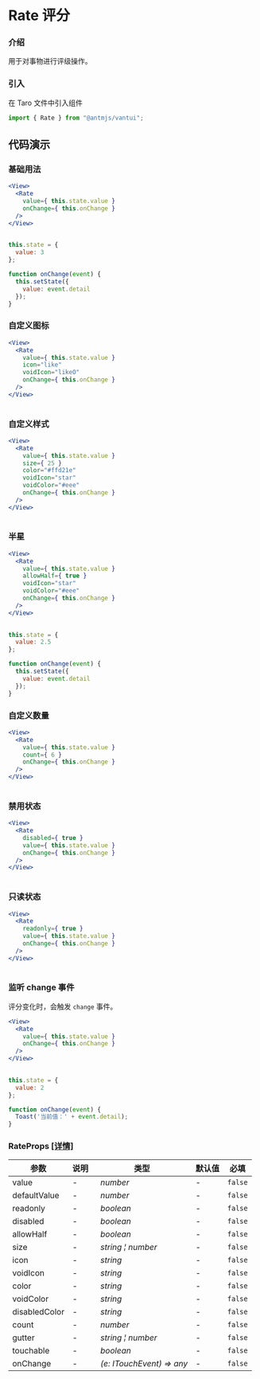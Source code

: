 # Rate 评分

### 介绍

用于对事物进行评级操作。

### 引入

在 Taro 文件中引入组件

```js
import { Rate } from "@antmjs/vantui"; 
```

## 代码演示

### 基础用法

```jsx
<View>
  <Rate
    value={ this.state.value }
    onChange={ this.onChange }
  />
</View>
 
```

```js
this.state = {
  value: 3
};

function onChange(event) {
  this.setState({
    value: event.detail
  });
} 
```

### 自定义图标

```jsx
<View>
  <Rate
    value={ this.state.value }
    icon="like"
    voidIcon="likeO"
    onChange={ this.onChange }
  />
</View>
 
```

### 自定义样式

```jsx
<View>
  <Rate
    value={ this.state.value }
    size={ 25 }
    color="#ffd21e"
    voidIcon="star"
    voidColor="#eee"
    onChange={ this.onChange }
  />
</View>
 
```

### 半星

```jsx
<View>
  <Rate
    value={ this.state.value }
    allowHalf={ true }
    voidIcon="star"
    voidColor="#eee"
    onChange={ this.onChange }
  />
</View>
 
```

```js
this.state = {
  value: 2.5
};

function onChange(event) {
  this.setState({
    value: event.detail
  });
} 
```

### 自定义数量

```jsx
<View>
  <Rate
    value={ this.state.value }
    count={ 6 }
    onChange={ this.onChange }
  />
</View>
 
```

### 禁用状态

```jsx
<View>
  <Rate
    disabled={ true }
    value={ this.state.value }
    onChange={ this.onChange }
  />
</View>
 
```

### 只读状态

```jsx
<View>
  <Rate
    readonly={ true }
    value={ this.state.value }
    onChange={ this.onChange }
  />
</View>
 
```

### 监听 change 事件

评分变化时，会触发 `change` 事件。

```jsx
<View>
  <Rate
    value={ this.state.value }
    onChange={ this.onChange }
  />
</View>
 
```

```js
this.state = {
  value: 2
};

function onChange(event) {
  Toast('当前值：' + event.detail);
} 
```
### RateProps [[详情]](https://github.com/AntmJS/vantui/tree/main/packages/vantui/types/rate.d.ts)   

| 参数 | 说明 | 类型 | 默认值 | 必填 |
| --- | --- | --- | --- | --- |
| value | - | _&nbsp;&nbsp;number<br/>_ | - | `false` |
| defaultValue | - | _&nbsp;&nbsp;number<br/>_ | - | `false` |
| readonly | - | _&nbsp;&nbsp;boolean<br/>_ | - | `false` |
| disabled | - | _&nbsp;&nbsp;boolean<br/>_ | - | `false` |
| allowHalf | - | _&nbsp;&nbsp;boolean<br/>_ | - | `false` |
| size | - | _&nbsp;&nbsp;string&nbsp;&brvbar;&nbsp;number<br/>_ | - | `false` |
| icon | - | _&nbsp;&nbsp;string<br/>_ | - | `false` |
| voidIcon | - | _&nbsp;&nbsp;string<br/>_ | - | `false` |
| color | - | _&nbsp;&nbsp;string<br/>_ | - | `false` |
| voidColor | - | _&nbsp;&nbsp;string<br/>_ | - | `false` |
| disabledColor | - | _&nbsp;&nbsp;string<br/>_ | - | `false` |
| count | - | _&nbsp;&nbsp;number<br/>_ | - | `false` |
| gutter | - | _&nbsp;&nbsp;string&nbsp;&brvbar;&nbsp;number<br/>_ | - | `false` |
| touchable | - | _&nbsp;&nbsp;boolean<br/>_ | - | `false` |
| onChange | - | _&nbsp;&nbsp;(e:&nbsp;ITouchEvent)&nbsp;=>&nbsp;any<br/>_ | - | `false` |


